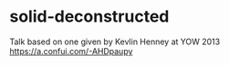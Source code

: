 solid-deconstructed
===================

Talk based on one given by Kevlin Henney at YOW 2013 
https://a.confui.com/-AHDpaupy

